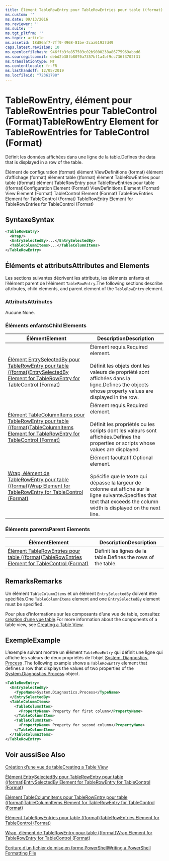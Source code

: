 ```yaml
---
title: Élément TableRowEntry pour TableRowEntries pour table ((format) | Microsoft Docs
ms.custom: ''
ms.date: 09/13/2016
ms.reviewer: ''
ms.suite: ''
ms.tgt_pltfrm: ''
ms.topic: article
ms.assetid: 18d86af7-7ff9-4968-81be-2caa61937d49
caps.latest.revision: 10
ms.openlocfilehash: 946ffb3fe857503c02b9000238a86775969abbd6
ms.sourcegitcommit: debd2b38fb8070a7357bf1a4bf9cc736f3702f31
ms.translationtype: MT
ms.contentlocale: fr-FR
ms.lasthandoff: 12/05/2019
ms.locfileid: "72361798"
---
```

# <a name="tablerowentry-element-for-tablerowentries-for-tablecontrol-format"></a><span data-ttu-id="77c89-102">TableRowEntry, élément pour TableRowEntries pour TableControl (Format)</span><span class="sxs-lookup"><span data-stu-id="77c89-102">TableRowEntry Element for TableRowEntries for TableControl (Format)</span></span>

<span data-ttu-id="77c89-103">Définit les données affichées dans une ligne de la table.</span><span class="sxs-lookup"><span data-stu-id="77c89-103">Defines the data that is displayed in a row of the table.</span></span>

<span data-ttu-id="77c89-104">Élément de configuration (format) élément ViewDefinitions (format) élément d’affichage (format) élément table ((format) élément TableRowEntries pour table ((format) élément TableRowEntry pour TableRowEntries pour table ((format)</span><span class="sxs-lookup"><span data-stu-id="77c89-104">Configuration Element (Format) ViewDefinitions Element (Format) View Element (Format) TableControl Element (Format) TableRowEntries Element for TableControl (Format) TableRowEntry Element for TableRowEntries for TableControl (Format)</span></span>

## <a name="syntax"></a><span data-ttu-id="77c89-105">Syntaxe</span><span class="sxs-lookup"><span data-stu-id="77c89-105">Syntax</span></span>

```xml
<TableRowEntry>
  <Wrap/>
  <EntrySelectedBy>...</EntrySelectedBy>
  <TableColumnItems>...</TableColumnItems>
</TableRowEntry>
```

## <a name="attributes-and-elements"></a><span data-ttu-id="77c89-106">Éléments et attributs</span><span class="sxs-lookup"><span data-stu-id="77c89-106">Attributes and Elements</span></span>

<span data-ttu-id="77c89-107">Les sections suivantes décrivent les attributs, les éléments enfants et l’élément parent de l’élément `TableRowEntry`.</span><span class="sxs-lookup"><span data-stu-id="77c89-107">The following sections describe attributes, child elements, and parent element of the `TableRowEntry` element.</span></span>

### <a name="attributes"></a><span data-ttu-id="77c89-108">Attributs</span><span class="sxs-lookup"><span data-stu-id="77c89-108">Attributes</span></span>

<span data-ttu-id="77c89-109">Aucune.</span><span class="sxs-lookup"><span data-stu-id="77c89-109">None.</span></span>

### <a name="child-elements"></a><span data-ttu-id="77c89-110">Éléments enfants</span><span class="sxs-lookup"><span data-stu-id="77c89-110">Child Elements</span></span>

|<span data-ttu-id="77c89-111">Élément</span><span class="sxs-lookup"><span data-stu-id="77c89-111">Element</span></span>|<span data-ttu-id="77c89-112">Description</span><span class="sxs-lookup"><span data-stu-id="77c89-112">Description</span></span>|
|-------------|-----------------|
|[<span data-ttu-id="77c89-113">Élément EntrySelectedBy pour TableRowEntry pour table ((format)</span><span class="sxs-lookup"><span data-stu-id="77c89-113">EntrySelectedBy Element for TableRowEntry for TableControl (Format)</span></span>](./entryselectedby-element-for-tablerowentry-for-tablecontrol-format.md)|<span data-ttu-id="77c89-114">Élément requis.</span><span class="sxs-lookup"><span data-stu-id="77c89-114">Required element.</span></span><br /><br /> <span data-ttu-id="77c89-115">Définit les objets dont les valeurs de propriété sont affichées dans la ligne.</span><span class="sxs-lookup"><span data-stu-id="77c89-115">Defines the objects whose property values are displayed in the row.</span></span>|
|[<span data-ttu-id="77c89-116">Élément TableColumnItems pour TableRowEntry pour table ((format)</span><span class="sxs-lookup"><span data-stu-id="77c89-116">TableColumnItems Element for TableRowEntry for TableControl (Format)</span></span>](./tablecolumnitems-element-for-tablerowentry-for-tablecontrol-format.md)|<span data-ttu-id="77c89-117">Élément requis.</span><span class="sxs-lookup"><span data-stu-id="77c89-117">Required element.</span></span><br /><br /> <span data-ttu-id="77c89-118">Définit les propriétés ou les scripts dont les valeurs sont affichées.</span><span class="sxs-lookup"><span data-stu-id="77c89-118">Defines the properties or scripts whose values are displayed.</span></span>|
|[<span data-ttu-id="77c89-119">Wrap, élément de TableRowEntry pour table ((format)</span><span class="sxs-lookup"><span data-stu-id="77c89-119">Wrap Element for TableRowEntry for TableControl (Format)</span></span>](./wrap-element-for-tablerowentry-for-tablecontrol-format.md)|<span data-ttu-id="77c89-120">Élément facultatif.</span><span class="sxs-lookup"><span data-stu-id="77c89-120">Optional element.</span></span><br /><br /> <span data-ttu-id="77c89-121">Spécifie que le texte qui dépasse la largeur de colonne est affiché sur la ligne suivante.</span><span class="sxs-lookup"><span data-stu-id="77c89-121">Specifies that text that exceeds the column width is displayed on the next line.</span></span>|

### <a name="parent-elements"></a><span data-ttu-id="77c89-122">Éléments parents</span><span class="sxs-lookup"><span data-stu-id="77c89-122">Parent Elements</span></span>

|<span data-ttu-id="77c89-123">Élément</span><span class="sxs-lookup"><span data-stu-id="77c89-123">Element</span></span>|<span data-ttu-id="77c89-124">Description</span><span class="sxs-lookup"><span data-stu-id="77c89-124">Description</span></span>|
|-------------|-----------------|
|[<span data-ttu-id="77c89-125">Élément TableRowEntries pour table ((format)</span><span class="sxs-lookup"><span data-stu-id="77c89-125">TableRowEntries Element for TableControl (Format)</span></span>](./tablerowentries-element-for-tablecontrol-format.md)|<span data-ttu-id="77c89-126">Définit les lignes de la table.</span><span class="sxs-lookup"><span data-stu-id="77c89-126">Defines the rows of the table.</span></span>|

## <a name="remarks"></a><span data-ttu-id="77c89-127">Remarks</span><span class="sxs-lookup"><span data-stu-id="77c89-127">Remarks</span></span>

<span data-ttu-id="77c89-128">Un élément `TableColumnItems` et un élément `EntrySelectedBy` doivent être spécifiés.</span><span class="sxs-lookup"><span data-stu-id="77c89-128">One `TableColumnItems` element and one `EntrySelectedBy` element must be specified.</span></span>

<span data-ttu-id="77c89-129">Pour plus d’informations sur les composants d’une vue de table, consultez [création d’une vue table](./creating-a-table-view.md).</span><span class="sxs-lookup"><span data-stu-id="77c89-129">For more information about the components of a table view, see [Creating a Table View](./creating-a-table-view.md).</span></span>

## <a name="example"></a><span data-ttu-id="77c89-130">Exemple</span><span class="sxs-lookup"><span data-stu-id="77c89-130">Example</span></span>

<span data-ttu-id="77c89-131">L’exemple suivant montre un élément `TableRowEntry` qui définit une ligne qui affiche les valeurs de deux propriétés de l’objet [System. Diagnostics. Process](/dotnet/api/System.Diagnostics.Process) .</span><span class="sxs-lookup"><span data-stu-id="77c89-131">The following example shows a `TableRowEntry` element that defines a row that displays the values of two properties of the [System.Diagnostics.Process](/dotnet/api/System.Diagnostics.Process) object.</span></span>

```xml
<TableRowEntry>
  <EntrySelectedBy>
    <TypeName>System.Diagnostics.Process</TypeName>
  </EntrySelectedBy>
  <TableColumnItems>
    <TableColumnItem>
      <PropertyName> Property for first column</PropertyName>
    </TableColumnItem>
    <TableColumnItem>
      <PropertyName> Property for second column</PropertyName>
    </TableColumnItem>
  </TableColumnItems>
</TableRowEntry>
```

## <a name="see-also"></a><span data-ttu-id="77c89-132">Voir aussi</span><span class="sxs-lookup"><span data-stu-id="77c89-132">See Also</span></span>

[<span data-ttu-id="77c89-133">Création d’une vue de table</span><span class="sxs-lookup"><span data-stu-id="77c89-133">Creating a Table View</span></span>](./creating-a-table-view.md)

[<span data-ttu-id="77c89-134">Élément EntrySelectedBy pour TableRowEntry pour table ((format)</span><span class="sxs-lookup"><span data-stu-id="77c89-134">EntrySelectedBy Element for TableRowEntry for TableControl (Format)</span></span>](./entryselectedby-element-for-tablerowentry-for-tablecontrol-format.md)

[<span data-ttu-id="77c89-135">Élément TableColumnItems pour TableRowEntry pour table ((format)</span><span class="sxs-lookup"><span data-stu-id="77c89-135">TableColumnItems Element for TableRowEntry for TableControl (Format)</span></span>](./tablecolumnitems-element-for-tablerowentry-for-tablecontrol-format.md)

[<span data-ttu-id="77c89-136">Élément TableRowEntries pour table ((format)</span><span class="sxs-lookup"><span data-stu-id="77c89-136">TableRowEntries Element for TableControl (Format)</span></span>](./tablerowentries-element-for-tablecontrol-format.md)

[<span data-ttu-id="77c89-137">Wrap, élément de TableRowEntry pour table ((format)</span><span class="sxs-lookup"><span data-stu-id="77c89-137">Wrap Element for TableRowEntry for TableControl (Format)</span></span>](./wrap-element-for-tablerowentry-for-tablecontrol-format.md)

[<span data-ttu-id="77c89-138">Écriture d’un fichier de mise en forme PowerShell</span><span class="sxs-lookup"><span data-stu-id="77c89-138">Writing a PowerShell Formatting File</span></span>](./writing-a-powershell-formatting-file.md)
